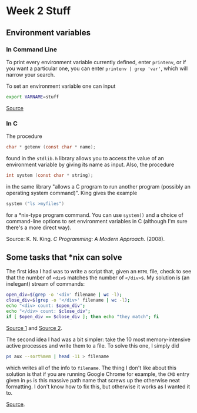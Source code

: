 # Week 2 Stuff
## Environment variables

### In Command Line
To print every environment variable currently defined, enter `printenv`, or
if you want a particular one, you can enter `printenv | grep 'var'`, which
will narrow your search.

To set an environment variable one can input
```bash
export VARNAME=stuff
```

[Source](http://www.cyberciti.biz/faq/set-environment-variable-linux/)


### In C
The procedure
```c
char * getenv (const char * name);
```
found in the `stdlib.h` library allows you to access the value
of an environment variable by giving its name as input. Also, the
procedure
```c
int system (const char * string);
```
in the same library "allows a C program to run another program (possibly
an operating system command)". King gives the example
```c
system ("ls >myfiles")
```
for a *nix-type program command. You can use `system()` and a choice
of command-line options to set environment variables in C (although I'm sure
there's a more direct way).

Source: K. N. King. _C Programming: A Modern Approach_. (2008).


## Some tasks that *nix can solve
The first idea I had was to write a script that, given an `HTML` file, 
check to see that the number of `<div`s matches the number of `</div>`s.
My solution is (an inelegant) stream of commands:
```bash
open_div=$(grep -o '<div' filename | wc -l);
close_div=$(grep -o '</div>' filename | wc -l);
echo "<div> count: $open_div";
echo "</div> count: $close_div";
if [ $open_div == $close_div ]; then echo "they match"; fi
```
[Source 1](http://stackoverflow.com/questions/7119936/results-of-wc-as-variables) and 
[Source 2](http://www.theunixschool.com/2012/10/how-to-find-total-count-of-word-string.html).

The second idea I had was a bit simpler: take the 10 most memory-intensive 
active processes and write them to a file. To solve this one, I simply did
```bash
ps aux --sort%mem | head -11 > filename
```

which writes all of the info to `filename`. The thing I don't like about this solution
is that if you are running Google Chrome for example, the `CMD` entry given in `ps` is
this massive path name that screws up the otherwise neat formatting. I don't know how to
fix this, but otherwise it works as I wanted it to.

[Source](http://www.cyberciti.biz/faq/show-all-running-processes-in-linux/).
